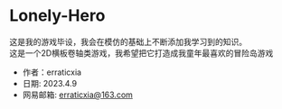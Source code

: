 # Lonely-Hero
这是我的游戏毕设，我会在模仿的基础上不断添加我学习到的知识。  
这是一个2D横板卷轴类游戏，我希望把它打造成我童年最喜欢的冒险岛游戏  
- 作者：erraticxia  
- 日期: 2023.4.9  
- 网易邮箱: erraticxia@163.com
